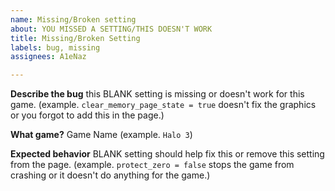 ```yaml
---
name: Missing/Broken setting
about: YOU MISSED A SETTING/THIS DOESN'T WORK
title: Missing/Broken Setting
labels: bug, missing
assignees: A1eNaz

---
```


**Describe the bug**
this BLANK setting is missing or doesn't work for this game.
(example. `clear_memory_page_state = true` doesn't fix the graphics or you forgot to add this in the page.)

**What game?**
Game Name
(example. `Halo 3`)

**Expected behavior**
BLANK setting should help fix this or remove this setting from the page.
(example. `protect_zero = false` stops the game from crashing or it doesn't do anything for the game.)
